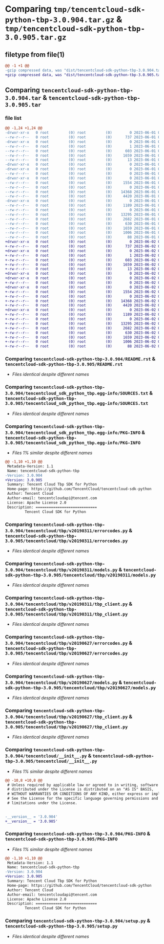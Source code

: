 # Comparing `tmp/tencentcloud-sdk-python-tbp-3.0.904.tar.gz` & `tmp/tencentcloud-sdk-python-tbp-3.0.905.tar.gz`

## filetype from file(1)

```diff
@@ -1 +1 @@
-gzip compressed data, was "dist/tencentcloud-sdk-python-tbp-3.0.904.tar", last modified: Thu Jun  1 02:46:33 2023, max compression
+gzip compressed data, was "dist/tencentcloud-sdk-python-tbp-3.0.905.tar", last modified: Fri Jun  2 00:39:25 2023, max compression
```

## Comparing `tencentcloud-sdk-python-tbp-3.0.904.tar` & `tencentcloud-sdk-python-tbp-3.0.905.tar`

### file list

```diff
@@ -1,24 +1,24 @@
-drwxr-xr-x   0 root         (0) root         (0)        0 2023-06-01 02:46:33.000000 tencentcloud-sdk-python-tbp-3.0.904/
--rw-r--r--   0 root         (0) root         (0)      737 2023-06-01 02:46:33.000000 tencentcloud-sdk-python-tbp-3.0.904/README.rst
-drwxr-xr-x   0 root         (0) root         (0)        0 2023-06-01 02:46:33.000000 tencentcloud-sdk-python-tbp-3.0.904/tencentcloud_sdk_python_tbp.egg-info/
--rw-r--r--   0 root         (0) root         (0)        1 2023-06-01 02:46:33.000000 tencentcloud-sdk-python-tbp-3.0.904/tencentcloud_sdk_python_tbp.egg-info/dependency_links.txt
--rw-r--r--   0 root         (0) root         (0)      603 2023-06-01 02:46:33.000000 tencentcloud-sdk-python-tbp-3.0.904/tencentcloud_sdk_python_tbp.egg-info/SOURCES.txt
--rw-r--r--   0 root         (0) root         (0)     1659 2023-06-01 02:46:33.000000 tencentcloud-sdk-python-tbp-3.0.904/tencentcloud_sdk_python_tbp.egg-info/PKG-INFO
--rw-r--r--   0 root         (0) root         (0)       13 2023-06-01 02:46:33.000000 tencentcloud-sdk-python-tbp-3.0.904/tencentcloud_sdk_python_tbp.egg-info/top_level.txt
-drwxr-xr-x   0 root         (0) root         (0)        0 2023-06-01 02:46:33.000000 tencentcloud-sdk-python-tbp-3.0.904/tencentcloud/
-drwxr-xr-x   0 root         (0) root         (0)        0 2023-06-01 02:46:33.000000 tencentcloud-sdk-python-tbp-3.0.904/tencentcloud/tbp/
--rw-r--r--   0 root         (0) root         (0)        0 2023-06-01 02:46:33.000000 tencentcloud-sdk-python-tbp-3.0.904/tencentcloud/tbp/__init__.py
-drwxr-xr-x   0 root         (0) root         (0)        0 2023-06-01 02:46:33.000000 tencentcloud-sdk-python-tbp-3.0.904/tencentcloud/tbp/v20190311/
--rw-r--r--   0 root         (0) root         (0)     1554 2023-06-01 02:46:33.000000 tencentcloud-sdk-python-tbp-3.0.904/tencentcloud/tbp/v20190311/errorcodes.py
--rw-r--r--   0 root         (0) root         (0)        0 2023-06-01 02:46:33.000000 tencentcloud-sdk-python-tbp-3.0.904/tencentcloud/tbp/v20190311/__init__.py
--rw-r--r--   0 root         (0) root         (0)    14368 2023-06-01 02:46:33.000000 tencentcloud-sdk-python-tbp-3.0.904/tencentcloud/tbp/v20190311/models.py
--rw-r--r--   0 root         (0) root         (0)     4420 2023-06-01 02:46:33.000000 tencentcloud-sdk-python-tbp-3.0.904/tencentcloud/tbp/v20190311/tbp_client.py
-drwxr-xr-x   0 root         (0) root         (0)        0 2023-06-01 02:46:33.000000 tencentcloud-sdk-python-tbp-3.0.904/tencentcloud/tbp/v20190627/
--rw-r--r--   0 root         (0) root         (0)     1189 2023-06-01 02:46:33.000000 tencentcloud-sdk-python-tbp-3.0.904/tencentcloud/tbp/v20190627/errorcodes.py
--rw-r--r--   0 root         (0) root         (0)        0 2023-06-01 02:46:33.000000 tencentcloud-sdk-python-tbp-3.0.904/tencentcloud/tbp/v20190627/__init__.py
--rw-r--r--   0 root         (0) root         (0)    13295 2023-06-01 02:46:33.000000 tencentcloud-sdk-python-tbp-3.0.904/tencentcloud/tbp/v20190627/models.py
--rw-r--r--   0 root         (0) root         (0)     2682 2023-06-01 02:46:33.000000 tencentcloud-sdk-python-tbp-3.0.904/tencentcloud/tbp/v20190627/tbp_client.py
--rw-r--r--   0 root         (0) root         (0)      630 2023-06-01 02:46:33.000000 tencentcloud-sdk-python-tbp-3.0.904/tencentcloud/__init__.py
--rw-r--r--   0 root         (0) root         (0)     1659 2023-06-01 02:46:33.000000 tencentcloud-sdk-python-tbp-3.0.904/PKG-INFO
--rw-r--r--   0 root         (0) root         (0)     1006 2023-06-01 02:46:33.000000 tencentcloud-sdk-python-tbp-3.0.904/setup.py
--rw-r--r--   0 root         (0) root         (0)       88 2023-06-01 02:46:33.000000 tencentcloud-sdk-python-tbp-3.0.904/setup.cfg
+drwxr-xr-x   0 root         (0) root         (0)        0 2023-06-02 00:39:25.000000 tencentcloud-sdk-python-tbp-3.0.905/
+-rw-r--r--   0 root         (0) root         (0)      737 2023-06-02 00:39:25.000000 tencentcloud-sdk-python-tbp-3.0.905/README.rst
+drwxr-xr-x   0 root         (0) root         (0)        0 2023-06-02 00:39:25.000000 tencentcloud-sdk-python-tbp-3.0.905/tencentcloud_sdk_python_tbp.egg-info/
+-rw-r--r--   0 root         (0) root         (0)        1 2023-06-02 00:39:25.000000 tencentcloud-sdk-python-tbp-3.0.905/tencentcloud_sdk_python_tbp.egg-info/dependency_links.txt
+-rw-r--r--   0 root         (0) root         (0)      603 2023-06-02 00:39:25.000000 tencentcloud-sdk-python-tbp-3.0.905/tencentcloud_sdk_python_tbp.egg-info/SOURCES.txt
+-rw-r--r--   0 root         (0) root         (0)     1659 2023-06-02 00:39:25.000000 tencentcloud-sdk-python-tbp-3.0.905/tencentcloud_sdk_python_tbp.egg-info/PKG-INFO
+-rw-r--r--   0 root         (0) root         (0)       13 2023-06-02 00:39:25.000000 tencentcloud-sdk-python-tbp-3.0.905/tencentcloud_sdk_python_tbp.egg-info/top_level.txt
+drwxr-xr-x   0 root         (0) root         (0)        0 2023-06-02 00:39:25.000000 tencentcloud-sdk-python-tbp-3.0.905/tencentcloud/
+drwxr-xr-x   0 root         (0) root         (0)        0 2023-06-02 00:39:25.000000 tencentcloud-sdk-python-tbp-3.0.905/tencentcloud/tbp/
+-rw-r--r--   0 root         (0) root         (0)        0 2023-06-02 00:39:25.000000 tencentcloud-sdk-python-tbp-3.0.905/tencentcloud/tbp/__init__.py
+drwxr-xr-x   0 root         (0) root         (0)        0 2023-06-02 00:39:25.000000 tencentcloud-sdk-python-tbp-3.0.905/tencentcloud/tbp/v20190311/
+-rw-r--r--   0 root         (0) root         (0)     1554 2023-06-02 00:39:25.000000 tencentcloud-sdk-python-tbp-3.0.905/tencentcloud/tbp/v20190311/errorcodes.py
+-rw-r--r--   0 root         (0) root         (0)        0 2023-06-02 00:39:25.000000 tencentcloud-sdk-python-tbp-3.0.905/tencentcloud/tbp/v20190311/__init__.py
+-rw-r--r--   0 root         (0) root         (0)    14368 2023-06-02 00:39:25.000000 tencentcloud-sdk-python-tbp-3.0.905/tencentcloud/tbp/v20190311/models.py
+-rw-r--r--   0 root         (0) root         (0)     4420 2023-06-02 00:39:25.000000 tencentcloud-sdk-python-tbp-3.0.905/tencentcloud/tbp/v20190311/tbp_client.py
+drwxr-xr-x   0 root         (0) root         (0)        0 2023-06-02 00:39:25.000000 tencentcloud-sdk-python-tbp-3.0.905/tencentcloud/tbp/v20190627/
+-rw-r--r--   0 root         (0) root         (0)     1189 2023-06-02 00:39:25.000000 tencentcloud-sdk-python-tbp-3.0.905/tencentcloud/tbp/v20190627/errorcodes.py
+-rw-r--r--   0 root         (0) root         (0)        0 2023-06-02 00:39:25.000000 tencentcloud-sdk-python-tbp-3.0.905/tencentcloud/tbp/v20190627/__init__.py
+-rw-r--r--   0 root         (0) root         (0)    13295 2023-06-02 00:39:25.000000 tencentcloud-sdk-python-tbp-3.0.905/tencentcloud/tbp/v20190627/models.py
+-rw-r--r--   0 root         (0) root         (0)     2682 2023-06-02 00:39:25.000000 tencentcloud-sdk-python-tbp-3.0.905/tencentcloud/tbp/v20190627/tbp_client.py
+-rw-r--r--   0 root         (0) root         (0)      630 2023-06-02 00:39:25.000000 tencentcloud-sdk-python-tbp-3.0.905/tencentcloud/__init__.py
+-rw-r--r--   0 root         (0) root         (0)     1659 2023-06-02 00:39:25.000000 tencentcloud-sdk-python-tbp-3.0.905/PKG-INFO
+-rw-r--r--   0 root         (0) root         (0)     1006 2023-06-02 00:39:25.000000 tencentcloud-sdk-python-tbp-3.0.905/setup.py
+-rw-r--r--   0 root         (0) root         (0)       88 2023-06-02 00:39:25.000000 tencentcloud-sdk-python-tbp-3.0.905/setup.cfg
```

### Comparing `tencentcloud-sdk-python-tbp-3.0.904/README.rst` & `tencentcloud-sdk-python-tbp-3.0.905/README.rst`

 * *Files identical despite different names*

### Comparing `tencentcloud-sdk-python-tbp-3.0.904/tencentcloud_sdk_python_tbp.egg-info/SOURCES.txt` & `tencentcloud-sdk-python-tbp-3.0.905/tencentcloud_sdk_python_tbp.egg-info/SOURCES.txt`

 * *Files identical despite different names*

### Comparing `tencentcloud-sdk-python-tbp-3.0.904/tencentcloud_sdk_python_tbp.egg-info/PKG-INFO` & `tencentcloud-sdk-python-tbp-3.0.905/tencentcloud_sdk_python_tbp.egg-info/PKG-INFO`

 * *Files 1% similar despite different names*

```diff
@@ -1,10 +1,10 @@
 Metadata-Version: 1.1
 Name: tencentcloud-sdk-python-tbp
-Version: 3.0.904
+Version: 3.0.905
 Summary: Tencent Cloud Tbp SDK for Python
 Home-page: https://github.com/TencentCloud/tencentcloud-sdk-python
 Author: Tencent Cloud
 Author-email: tencentcloudapi@tencent.com
 License: Apache License 2.0
 Description: ============================
         Tencent Cloud SDK for Python
```

### Comparing `tencentcloud-sdk-python-tbp-3.0.904/tencentcloud/tbp/v20190311/errorcodes.py` & `tencentcloud-sdk-python-tbp-3.0.905/tencentcloud/tbp/v20190311/errorcodes.py`

 * *Files identical despite different names*

### Comparing `tencentcloud-sdk-python-tbp-3.0.904/tencentcloud/tbp/v20190311/models.py` & `tencentcloud-sdk-python-tbp-3.0.905/tencentcloud/tbp/v20190311/models.py`

 * *Files identical despite different names*

### Comparing `tencentcloud-sdk-python-tbp-3.0.904/tencentcloud/tbp/v20190311/tbp_client.py` & `tencentcloud-sdk-python-tbp-3.0.905/tencentcloud/tbp/v20190311/tbp_client.py`

 * *Files identical despite different names*

### Comparing `tencentcloud-sdk-python-tbp-3.0.904/tencentcloud/tbp/v20190627/errorcodes.py` & `tencentcloud-sdk-python-tbp-3.0.905/tencentcloud/tbp/v20190627/errorcodes.py`

 * *Files identical despite different names*

### Comparing `tencentcloud-sdk-python-tbp-3.0.904/tencentcloud/tbp/v20190627/models.py` & `tencentcloud-sdk-python-tbp-3.0.905/tencentcloud/tbp/v20190627/models.py`

 * *Files identical despite different names*

### Comparing `tencentcloud-sdk-python-tbp-3.0.904/tencentcloud/tbp/v20190627/tbp_client.py` & `tencentcloud-sdk-python-tbp-3.0.905/tencentcloud/tbp/v20190627/tbp_client.py`

 * *Files identical despite different names*

### Comparing `tencentcloud-sdk-python-tbp-3.0.904/tencentcloud/__init__.py` & `tencentcloud-sdk-python-tbp-3.0.905/tencentcloud/__init__.py`

 * *Files 1% similar despite different names*

```diff
@@ -10,8 +10,8 @@
 # Unless required by applicable law or agreed to in writing, software
 # distributed under the License is distributed on an "AS IS" BASIS,
 # WITHOUT WARRANTIES OR CONDITIONS OF ANY KIND, either express or implied.
 # See the License for the specific language governing permissions and
 # limitations under the License.
 
 
-__version__ = '3.0.904'
+__version__ = '3.0.905'
```

### Comparing `tencentcloud-sdk-python-tbp-3.0.904/PKG-INFO` & `tencentcloud-sdk-python-tbp-3.0.905/PKG-INFO`

 * *Files 1% similar despite different names*

```diff
@@ -1,10 +1,10 @@
 Metadata-Version: 1.1
 Name: tencentcloud-sdk-python-tbp
-Version: 3.0.904
+Version: 3.0.905
 Summary: Tencent Cloud Tbp SDK for Python
 Home-page: https://github.com/TencentCloud/tencentcloud-sdk-python
 Author: Tencent Cloud
 Author-email: tencentcloudapi@tencent.com
 License: Apache License 2.0
 Description: ============================
         Tencent Cloud SDK for Python
```

### Comparing `tencentcloud-sdk-python-tbp-3.0.904/setup.py` & `tencentcloud-sdk-python-tbp-3.0.905/setup.py`

 * *Files identical despite different names*

